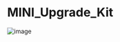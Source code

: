 # MINI_Upgrade_Kit

![image](https://user-images.githubusercontent.com/28691260/202768170-95d63b65-392b-4c43-80e6-b41b1e27521c.png)
